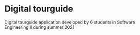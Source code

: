 # Digital tourguide

Digital tourguide application developed by 6 students in Software Engineering II during summer 2021
